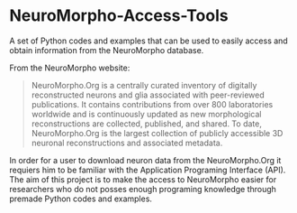 # NeuroMorpho-Access-Tools
A set of Python codes and examples that can be used to easily access and obtain information from the NeuroMorpho database.

From the NeuroMorpho website:
> NeuroMorpho.Org is a centrally curated inventory of digitally reconstructed neurons and glia associated with peer-reviewed publications. It contains contributions from over 800 laboratories worldwide and is continuously updated as new morphological reconstructions are collected, published, and shared. To date, NeuroMorpho.Org is the largest collection of publicly accessible 3D neuronal reconstructions and associated metadata. 

In order for a user to download neuron data from the NeuroMorpho.Org it requiers him to be familiar with the Application Programing Interface (API). The aim of this project is to make the access to NeuroMorpho easier for researchers who do not posses enough programing knowledge through premade Python codes and examples. 
